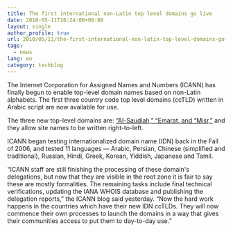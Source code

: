 ```yaml
---
title: The first international non-Latin top level domains go live
date: 2010-05-11T16:24:00+00:00
layout: single
author_profile: true
url: 2010/05/11/the-first-international-non-latin-top-level-domains-go-live/
tags:
  - news
lang: en
category: techblog
---
```

The Internet Corporation for Assigned Names and Numbers (ICANN) has finally begun to enable top-level domain names based on non-Latin alphabets. The first three country code top level domains (ccTLD) written in Arabic script are now available for use. 

The three new top-level domains are: [“Al-Saudiah,” “Emarat, and “Misr,”](http://blog.icann.org/2010/05/idn-cctlds/) and they allow site names to be written right-to-left. 

ICANN began testing internationalized domain name (IDN) back in the Fall of 2006, and tested 11 languages &#8212; Arabic, Persian, Chinese (simplified and traditional), Russian, Hindi, Greek, Korean, Yiddish, Japanese and Tamil. 

“ICANN staff are still finishing the processing of these domain's delegations, but now that they are visible in the root zone it is fair to say these are mostly formalities. The remaining tasks include final technical verifications, updating the IANA WHOIS database and publishing the delegation reports,” the ICANN blog said yesterday. “Now the hard work happens in the countries which have their new IDN ccTLDs. They will now commence their own processes to launch the domains in a way that gives their communities access to put them to day-to-day use.”